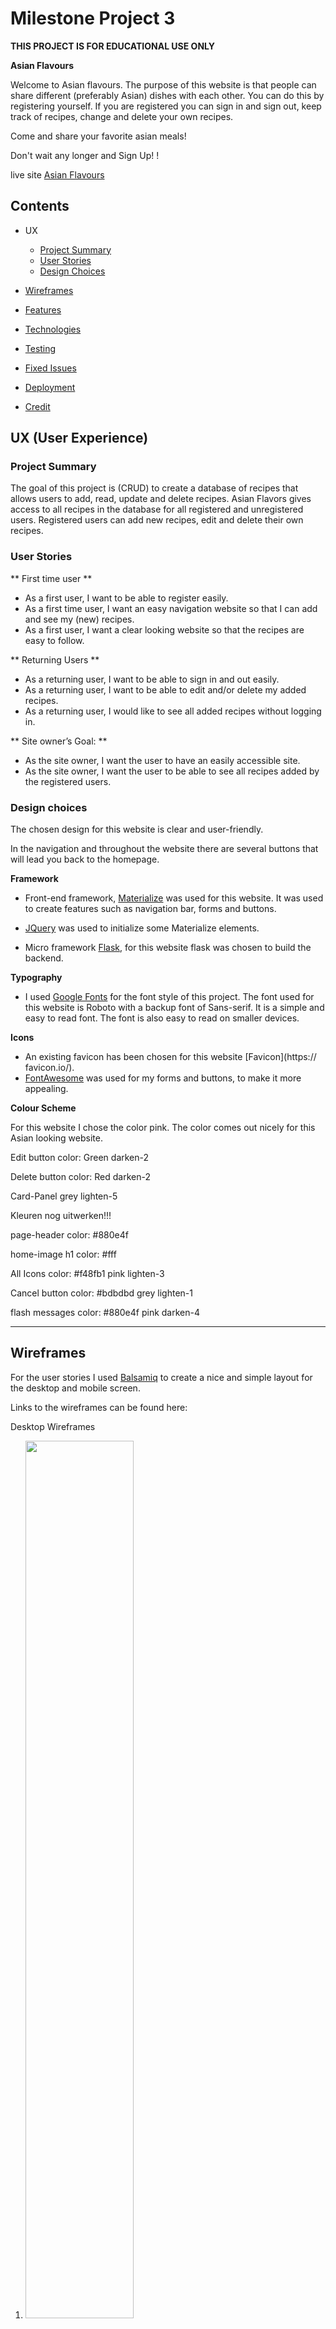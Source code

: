 # **Milestone Project 3**
**THIS PROJECT IS FOR EDUCATIONAL USE ONLY**

**Asian Flavours**

Welcome to Asian flavours. 
The purpose of this website is that people can share different (preferably Asian) dishes with each other. You can do this by registering yourself. If you are registered you can sign in and sign out, keep track of recipes, change and delete your own recipes.

Come and share your favorite asian meals! <br />

Don't wait any longer and Sign Up! !

live site [Asian Flavours](https://asian-flavours.herokuapp.com/)

## **Contents** ##
* UX
    * [Project Summary](#project-summary)
    * [User Stories](#user-stories)
    * [Design Choices](#design-choices)
* [Wireframes](#wireframes)
* [Features](#features)

* [Technologies](#technologies)
* [Testing](#testing)
* [Fixed Issues](#fixed-issues)
* [Deployment](#deployment)
* [Credit](#credits)

## **UX (User Experience)** ##
### **Project Summary** ###

The goal of this project is (CRUD) to create a database of recipes that allows users to add, read, update and delete recipes.
Asian Flavors gives access to all recipes in the database for all registered and unregistered users. Registered users can add new recipes, edit and delete their own recipes.

### **User Stories** ###
** First time user **

-	As a first user, I want to be able to register easily.
-   As a first time user, I want an easy navigation website so that I can add 
    and see my (new) recipes.
-	As a first user, I want a clear looking website so that the recipes are         easy to follow.

** Returning Users **

-	As a returning user, I want to be able to sign in and out easily.
-   As a returning user, I want to be able to edit and/or delete my added 
    recipes.
-   As a returning user, I would like to see all added recipes without logging 
    in.

** Site owner’s Goal: **

-   As the site owner, I want the user to have an easily accessible site.
-   As the site owner, I want the user to be able to see all recipes added by       the registered users.

### **Design choices**

The chosen design for this website is clear and user-friendly.

In the navigation and throughout the website there are several buttons that will lead you back to the homepage.

**Framework**

* Front-end framework, [Materialize](https://materializecss.com/)
was used for this website. It was used to create features such as navigation bar, forms and buttons.

* [JQuery](https://jquery.com/) was used to initialize some Materialize elements.

* Micro framework [Flask](https://flask.palletsprojects.com/en/1.1.x/), 
for this website flask was chosen to build the backend.

**Typography**

- I used [Google Fonts](https://fonts.google.com/specimen/Roboto) for the font style of this project. The font used for this website is Roboto with a backup font of Sans-serif. It is a simple and easy to read font. The font is also easy to read on smaller devices.


**Icons**
-   An existing favicon has been chosen for this website [Favicon](https://         favicon.io/). 
-   [FontAwesome](https://fontawesome.com/) was used for my forms and buttons, 
    to make it more appealing.

**Colour Scheme**

For this website I chose the color pink. The color comes out nicely for this Asian looking website.

Edit button
color: Green darken-2

Delete button
color: Red darken-2 

Card-Panel
grey lighten-5

Kleuren nog uitwerken!!!

page-header 
color: #880e4f

home-image h1
color: #fff

All Icons
color: #f48fb1 pink lighten-3

Cancel button
color: #bdbdbd grey lighten-1

flash messages
color: #880e4f pink darken-4

---

## **Wireframes**
For the user stories I used [Balsamiq](https://balsamiq.com/) to create a nice and simple layout for the desktop and mobile screen.

Links to the wireframes can be found here:

Desktop Wireframes <br>
1.  <img src="readme-documents/wireframes/desktop-home.jpg" width="60%" height="60%">
2.  <img src="readme-documents/wireframes/desktop-signup.jpg" width="60%" height="60%">
3.  <img src="readme-documents/wireframes/desktop-login.jpg" width="60%" height="60%">
4.  <img src="readme-documents/wireframes/desktop-addrecipe.jpg" width="60%" height="60%">
5.  <img src="readme-documents/wireframes/desktop-recipes.jpg" width="60%" height="60%">

Desktop Wireframe, for bigger image click here the following numbers [ (1.) ](readme-documents/wireframes/desktop-home.jpg)[ (2.) ](readme-documents/wireframes/desktop-signup.jpg)[ (3.) ](readme-documents/wireframes/desktop-login.jpg)[ (4.) ](readme-documents/wireframes/desktop-addrecipe.jpg)[ (5.) ](readme-documents/wireframes/desktop-recipes.jpg)


Mobile Wireframe <br>
1a. <img src="readme-documents/wireframes/mobile-home.jpg" width="60%" height="60%">

2a. <img src="readme-documents/wireframes/mobile-signup.jpg" width="60%" height="60%">

3a. <img src="readme-documents/wireframes/mobile-login.jpg" width="60%" height="60%">

4a. <img src="readme-documents/wireframes/mobile-addrecipe.jpg" width="60%" height="60%">

5a. <img src="readme-documents/wireframes/mobile-recipes.jpg" width="60%" height="60%">


Mobile Wireframe, for bigger image [click here the following numbers [ (1a.) ](readme-documents/wireframes/mobile-home.jpg)[ (2a.) ](readme-documents/wireframes/mobile-signup.jpg)[ (3a.) ](readme-documents/wireframes/mobile-login.jpg)[ (4a.) ](readme-documents/wireframes/mobile-addrecipe.jpg)[ (5a.) ](readme-documents/wireframes/mobile-recipes.jpg)


Note: There were some layout changes. The result is not quite the same as the examples of the wireframes.
 
---

## **Features**

***Home/ Index Page***

On this page there is a small introduction about the website. There is also a button on this page to register so you can start adding recipes right away.

***Sign Up Page***

A user must register first to add recipes. You can easily sign up, by creating a username and password.

If a new user tries to register a username and it has already been used. Then a flash banner will appear at the top of the page. That will say “Username already in use!”

When registering and all is well, the user will be greeted with a flash banner at the top of the page. That will say “Registration Successful” 

***Sign In Page***

You can easily sign in, by entering your username and password.

When the users name and/or password do not match, a flash banner will appear at the top of the page. That will say "Incorrect username and/or Password".

When signed in, the page will direct you to the profile page, the user will be greeted with a flash banner at the top of the page. That will say "Welcome username”.

***Profile Page***

The profile page will show the recipes entered by the user.

Only when you are logged in and on the profile page, the user can see the recipes added by this user. The user can delete or edit these recipes.

The delete button will delete the entire recipe. When you press this button, it can no longer be retrieved and you will have to add the recipe again. A pop-up warning will be given if they are sure they want to delete the recipe.

***Recipes Page***

The recipes page can be viewed by registered and unregistered users.

All recipes are displayed in rows of 3.

When you click on one of these images the recipe will be opened/enlarged in a card shape so that it is easy to follow.

There is a search bar on the page to look up recipes, in the index for the mongo database can be searched for recipe_name and/ or recipe_ingredients.

***Add Recipe Page***

The 'Add Recipe' button will direct users to the form to add a recipe.

How to add a recipe is very simple. You can easily fill in the form, under each line you will find a note on how to fill in the form.

-   Recipe Name<br />
    40 characters max
-   Country<br />
    Place the name of the country where the dish comes from
-   Ingredients<br />
    Enter each ingredient on a new line
-   Instructions<br />
    Enter each instruction/step or on a new line
-   Servings<br />
    Enter the number of people the recipe servings (for 2 people just enter "2"), please enter the NUMBER ONLY
-   Duration<br />
    Enter the number of minutes needed to make the recipe (for 25 mins just enter "25"), please enter the NUMBER ONLY
-   URL Image<br />
    Enter the URL for your recipe image
-   Spicy?<br />
    There is an on and off button where you can indicate whether a dish is spicy or not

The form must be completed in full, otherwise it cannot be created.

When the user added the correct information of the recipe, the users can see it on their profile page. The user will see a flash banner at the top of the page. That will say " Recipe Succesfully Added!”.

***Edit Recipe Page***

Users can choose to edit or delete their existing recipes from their profile.

When the edit button is clicked. The completed form (same form as add recipe) appears and can be edited. When you are done editing you can press "edit". The edited data is then saved. Or you press "Go Back" Then the saved data remains the same.

***Log Out***

In the navbar the user can choose to log out. When logging out, a flash banner at the top of the page will say “You have been logged out” 


**Features Left to Implement**
-   Entering an email address for newsletter.
-   Leave a comment underneath a recipe (for account members only).
-   Rate the recipe.
-   ption to download the recipe.

---
## **Technologies**

**Deployment**
  * [Heroku](https://dashboard.heroku.com/)
  * [Git](https://git-scm.com/)
  * [Github](https://github.com/)
  * [Gitpod](https://gitpod.io/)

**Front-End**
- [HTML5](https://en.wikipedia.org/wiki/HTML)
    - To give the page its structure and presenting static data.
    - All HTML files are located within the 'templates' directory.
- [CSS](https://en.wikipedia.org/wiki/CSS)
    - CSS has been used to style and customise the content of this project.
- [Materialize](https://materializecss.com/)
    - This is a framework that I have used to simplify CSS classes, features that have been used and modified include the navbar, responsive design classes, and colors for backgrounds and text.
- [JQuery](https://en.wikipedia.org/wiki/JQuery)
    - JQuery has been used to give the site its functionality as well as making DOM manipulation simpler.

- **Back-end**
- [MongoDB](https://www.mongodb.com/) 
- [Flask](https://flask.palletsprojects.com/en/2.0.x/)
- [werkzeug.security](https://werkzeug.palletsprojects.com/en/1.0.x/utils/)
      - generate_password_hash
      - check_password_hash
- [datetime](https://docs.python.org/3/library/datetime.html)
      - datetime
- [Python](https://www.python.org/)

---

## **Testing** ##
 
For the main foundation of this website I used Tim Nelson's Code Institute Task Manager Mini-Project. Then I modified it to my website.

#### W3C CSS Validator

The following page were passed through the W3C CSS validator:
*   style.css

<img src="readme-documents/testing/css-validator.jpg" width="50%" height="50%">

When passed through the W3C CSS validator. The page passed without errors or warnings.

User Stories

** First time user **
-   As a first user, I want to be able to register easily.

When entering the website in the right corner of the navbar you will find "Sign Up". Click on it and it will bring you to the sign-up page. Below the introduction there is also a button with Sign Up. This will also take you to the sign-up page.

Desktop - Sign In page

<img src="readme-documents/testing/desktop-signin.jpg" width="50%" height="50%">

On a mobile device on the right, you will find an icon bar which you can click and a navbar will open on the left side from the mobile screen.

Mobile - Dropdown menu

<img src="readme-documents/testing/mobile-navbar-menu.jpg" width="50%" height="50%">

Desktop - Sign Up page

<img src="readme-documents/testing/desktop-signup.jpg" width="50%" height="50%">


-   As a first time user, I want an easy navigation website so that I can add and see my (new) recipes.

On a desktop, a simple navigation bar is displayed in the top right corner of the page. The names in the navbar speak for themselves. You will have the Home page, Recipes page, Sign in page and Sign up page from which you can choose. 
When u are signed in and go to "profile" you will see all your own added recipes. If you click on the recipe page you will find all recipes that have been added from someone who has an account.

Mobile - Profile page

<img src="readme-documents/testing/mobile-profile.jpg" width="50%" height="50%">

Mobile - Recipe page

<img src="readme-documents/testing/mobile-recipe.jpg" width="50%" height="50%"> 

-   As a first user, I want a clear looking website so that the recipes are easy to follow.

When clicking on the image on the recipe page, the recipe opens in card form so that the layout is easy to read.

Desktop Recipe card

<img src="readme-documents/testing/desktop-recipecard1.jpg" width="50%" height="50%">
<img src="readme-documents/testing/desktop-recipecard2.jpg" width="50%" height="50%">

** Returning Users **

-   As a returning user, I want to be able to sign in and out easily.

On a desktop, a simple navigation bar is displayed in the top right corner of the page. You can easily sign in and out by clicking on the name, Sign in or Sign out. You can check if you are logged in or out by the flash banner that appears when you log in or log out.

-   As a returning user, I want to be able to edit and/or delete my added 
    recipes.

Desktop - Profile page

<img src="readme-documents/testing/desktop-profile.jpg" width="50%" height="50%">

-   As a returning user, I would like to see all added recipes without logging      in.

When you open the website and want to quickly look up one of the recipes. You can view all recipes added by registered users without logging in.

Desktop - Recipe page

<img src="readme-documents/testing/desktop-recipes.jpg" width="50%" height="50%">

** Site owner’s Goal: **

•   As the site owner, I want the user to have an easily accessible site.
The user can easily move around the navigation bar and see the menu items. There is little but enough text to explain how to add a recipe. Below each line is a remark that tells you the best way to add a recipe so that it appears nicely in the layout card form.

•   As the site owner, I want the user to be able to see all recipes added by the registered users.

The user can easily navigate to the profile page on the navbar when logged in. Since the user can find all their added recipes, they can delete or edit their own recipe whenever they want. User can easily navigate through the profile page, if they want to add a recipe, you can click the "Add New Recipe" button.

#### Further testing
The website has been tested on multiple browsers such as:
- Safari (IOS) – The website works as it should in Safari
- Google Chrome - The website works as it should in Google Chrome
- Mozilla Firefox - The website works as it should in Mozilla Firefox

The website has been tested on various devices such as:
-   Desktop (15 inch)
-   Laptop (13 inch Macbook air)
-   Ipad mini
-   And various cell phones such as an Iphone8, Iphone x, Iphone 11, Samsung A70 and a Samsung S20. 
The website works properly on all the above devices
 
#### Testing by Page
**Index/ Home Page**

*Navigation Bar:*
1.  Go to the home page on a desktop, you will find the name of the website (Asian Flavours) at the top left. When you click on this, it will always take you back to the homepage.

    Desktop - Homepage

    <img src="readme-documents/testing/desktop-homepage.jpg" width="50%" height="50%">

2. When you resize the screen to a smaller size, you will see the navigation bar on the right. The menu will automatically adjust to a dropdown icon. When you click the icon on a mobile, the menu opens on the left as a dropdown. 

3.  The functionality of the navbar has been tested, all links of the navigation are responsive. All pages have been tested separately and work properly.
*   Logo name > Homepage 
*   Home > Home page 
*   Recipes Page    
*   Sign up page
*   Sign In page
*   Profile Page 
*   Add Recipe age 
*   Edit Recipe page
*   Sign Out

*Introduction:*

1.  When opening the website on a desktop you will first see a large photo in the background with the title of the website Asian Flavours.
2. Below the title is a small introduction of the website and its purpose.
3. After the introduction there is a question if you already have an account. If not, you can click on the button that will take you to the sign up page. The usability of the link works and takes you to the sign-up page.

**Recipes Page**

*Navigation Bar:*
The navigation bar will be the same as the home page. Everything works as it should.

1. When you click on recipes in the navigation bar, it will take you to the recipe page. All recipes created by users are saved here. These can be viewed by anyone. The recipes are displayed in rows of 3.

    Desktop - Recipes page

    <img src="readme-documents/testing/desktop-recipes.jpg" width="50%" height="50%"> 

2. There is a search bar on this page to find a specific dish, for example. If you type the word chicken, only chicken recipes will appear. The search button has been tested and works as it should.
3. In the index of the mongo database can be searched for recipe_name and/ or recipe_ingredients. If you search for an ingredient in the search bar and it is not in the dish name or ingredients, a message will appear stating “No Results Found”.

    Desktop - No Resuts Found

    <img src="readme-documents/testing/desktop-no-results.jpg" width="50%" height="50%">

4. If you want to view the recipes, click on the photo of the recipe. The recipe will open into a card panel so the recipe is clear, easy to read and to follow. 

5. At the bottom of the recipe there is a button that refers you back to the recipes page. The button has been tested, works and brings you back to the recipe page.

**Sign up Page**

*Navigation Bar:*
The navigation bar will be the same as the home page. Everything works as it should.

1.  Click "sign up" in the navigation bar to go to the sign up page.
2. There is a simple registration form on the page. The input fields are; create a username and create a password.

    Desktop - Sign up page

    <img src="readme-documents/testing/desktop-signup.jpg" width="50%" height="50%"> 

3. If a username already exists, an error message will appear stating “username already in use”.

    Desktop - Name already in use

    <img src="readme-documents/testing/desktop-name-inuse.jpg" width="50%" height="50%">

4. When a new username and password has been created, press Sign up. This will take you to the profile page and a banner will appear with “registration successful”.

    Mobile - Registration successful

    <img src="readme-documents/testing/mobile-registration-successful.jpg" width="50%" height="50%"> 

**Sign In Page**

*Navigation Bar:*
The navigation bar will be the same as the home page. Everything works as it should.

1.  As a returning user, click on "sign in" in the navigation bar this will brings you to the sign in page.
2. Enter the username and your personal password and press sign in.

    Desktop - Sign in page

    <img src="readme-documents/testing/desktop-signin.jpg" width="50%" height="50%"> 

3. If the username and/or password is entered incorrectly, an error message will appear stating “incorrect username and/ or password”. This has been tested and works.

    Mobile - Incorrect username

    <img src="readme-documents/testing/mobile-incorrect-username.jpg" width="50%" height="50%">

4. When you are logged in the profile page will open and a flash banner will appear stating "welcome username".

    Desktop - Welcome username

    <img src="readme-documents/testing/desktop-welcome-username.jpg" width="50%" height="50%">

5. Under the sign the card panel is the text New Here? Sign Up! the "sign Up!" is a link. When you click on this link it will direct you to the sign up page. This link has been tested and works properly.


** Profile Page** 

1.  When you are signed in and/or you have created a new account, it will refer you to the profile page. This page is linked to the user. The user can add, edit and delete his or her recipes here. 

2. If you have just created an account, there will be no recipes yet. On the profile page there is a button "add new recipe" it will direct you to the page to add a new recipe. The button has been tested and works properly.

3. If recipes already have been added, you will see all recipes added by the user. If the user wants to edit a page, press the "edit" button. This button will direct you to the edit recipe page. The button has been tested and works properly.

    Desktop - Profile page

    <img src="readme-documents/testing/desktop-profile.jpg" width="50%" height="50%">

3.  You can also choose to delete a recipe. When you hover over the "delete" button a message will appear stating “Please make sure you want to really delete before hitting the button”. The button has been tested and works properly.

**Add Recipe age** 

*Navigation Bar:*
The navigation bar will be the same as the home page. Everything works as it should.

1.	When you click 'Add recipe' in the navigation link, users will be directed to the form to add a recipe.
2.	Adding a recipe is very easy. You can easily fill in the form, under each line you will find a remark on how to fill in the form correctly.

    Add recipe Page

    <img src="readme-documents/testing/desktop-add-recipe1.jpg" width="50%" height="50%"> 
    <img src="readme-documents/testing/desktop-add-recipe2.jpg" width="50%" height="50%"> 

3.	When the form is completed. Hit the "Add Recipe" button, this will display the recipe all neat and clearly on the page in a card form so it's easy to read.
4.	The form must be completed in full, otherwise it cannot be created. 
5.	After you have entered everything, a recipe will be created. The user will see a flash banner at the top of the page. That will say "Recipe successfully added!". The users can then see it on their profile page. The page has been checked and is working properly.


Acknowledge
However, I've seen that there is an issue with inserting the URL image address into the "add recipe" and "edit recipe" page. When you insert an image URL, it will show up nicely in the recipe.
The thing is, if you just enter a website address, the system will accept it too. But then it doesn't show a picture of the recipe. I've seen the bug and will fix it in the near future.

**Edit Recipe page**

*Navigation Bar:*
The navigation bar will be the same as the home page. Everything works as it should.

1.	As a users you can choose to edit or delete the existing recipes from their profile.

2.	When the edit button is clicked. The completed form (same form as add recipe) appears and can be edited. When you are finished editing you can press "edit". The edited data will be saved. This will bring you back to the profile page and a flash banner will appear and state “Recipe Successfully Updated”.

Mobile - Recipe updated

<img src="readme-documents/testing/mobile-updated.jpg" width="50%" height="50%">

3.	If you don't want to change anything about the recipe, press the "Go back" button, you will go back to the recipe page and the data will remain the same.

Mobile - Go Back button

<img src="readme-documents/testing/edit-recipe-button.jpg" width="50%" height="50%">  

**Sign Out**

In the navbar the user can choose to sign out. When signed out, a flash banner at the top of the page will say “You have been logged out”. The link has been tested and works properly.

Mobile - Sign out

<img src="readme-documents/testing/mobile-logged-out.jpg" width="50%" height="50%"> 

**Validators**

The validator that are used for this website are:
-   [HTML Validator](https://validator.w3.org/nu/) - the website works as it should 
-   [JavaScript Validator](https://jshint.com/) the website works as it should
-   [Python Validator](http://pep8online.com/) the website works as it should

## **Deployment**

Github

How to clone code from GitHub:
1.  Go to [Github repository](https://github.com/gwenjo/asian-flavours), navigate to the main page and click Code:
2.  To Clone the repository using HTTPS, under "Clone" click HTTPS.

<img src="readme-documents/deployment/clone-github.png" width="50%" height="50%">

3.  Open Git Bash in your local IDE.
4.  Change your current working directory to where you want the cloned directory to be made.
5.  Type `$ git clone`, and paste the URL you copied earlier:
    `$ git clone https://github.com/YOUR-USERNAME/asian-flavours.git`
6. Press enter your local clone will be ready.

### **How to clone this repository to your device**
1.  Create an `env.py` file to store variables, also create .gitignore file to keep these from being displayed:
-   Import os 
-   os.environ.setdefault("IP", "value") 
-   os.environ.setdefault("PORT", "value") 
-   os.environ.setdefault("SECRET_KEY", " value") 
-   os.environ.setdefault("MONGO_URI", " value") 
-   os.environ.setdefault("MONGO_DBNAME", "value")

To properly explain the deployment to Heroku progress. I’ll give a detailed explanation below:

2.  Create a new application using the Heroku dashboard.
3. With `npm install -g Heroku` you can install Heroku.
4. Create a requirements.txt in the console using 
-	`pip3 freeze > requirements.txt`.
5. Create a Procfile via the console using 
`echo web: python app.py > Procfile`.
6. Go to [Heroku]( https://id.heroku.com/login) and login, on your dashboard on the right, click ‘New’ than ‘Create new app’:

    <img src="readme-documents/deployment/new-app.png" width="50%" height="50%">
    
    
-   Create an app name
-   Choose region closest to you:
-   Then click ‘Create app’:

    <img src="readme-documents/deployment/heroku-app-name.png" width="50%" height="50%">
    
3.  Than select:
-   Deploy
-   Deployment method and choose GitHub.
-   Search for a repository to connect to
-   Add your repository name,
-   Click the `Search` button,
-   If the repository is found, click `Connect` to connect to this app:

    <img src="readme-documents/deployment/deployment-method.png" width="50%" height="50%">

4.  Now go to `Settings`. Click `Reveal Config Vars`.

Here you can fill in the variables from the `env.py` file to securely tell Heroku which variables are required:
- IP
- PORT
- MONGO_DBNAME
- MONGO_URI
- SECRET_KEYdeployment

    <img src="readme-documents/deployment/reveal-config-vars.png" width="50%" height="50%">

5.  After adding the variables push requirements.txt and Profile to the repository

`$ git add requirements.txt`
`$ git commit -m “add requirements.txt”`

`$ git add Profile`
`$ git commit -m ”Profile”`

`$ git push`

6.  Go back to the Heroku page, and press ‘Enable Automatic Deployment’ and then click ‘Deploy Branch’.
    
    <img src="readme-documents/deployment/deploy-branch.png" width="50%" height="50%">

7.  When Heroku is finished building you will see Your app was successfully deployed.
Click on ‘View’ to launch the app.
    
    <img src="readme-documents/deployment/view-deploy.png" width="50%" height="50%">
 

## **Credits**
- **Content and Media**

I want to reiterate that THIS PROJECT IS FOR EDUCATION USE ONLY. 
I have used different websites for different recipes.
The content and images used in this site were obtained from links below:

Content

-   The content of the index.html page is written by me.

Used websites and images

[Char Siu Recipe](https://thewoksoflife.com/chinese-bbq-pork-cha-siu/)

[Pad Thai Recipe](https://www.eatingthaifood.com/pad-see-ew-recipe/)

[Thai Basil Recipe](https://www.eatingthaifood.com/thai-basil-chicken-recipe-pad-kra-pao-gai/)

[Orange Chicken Recipe](https://tasty.co/recipe/original-orange-chicken-by-panda-express)

[Cashew Chicken Recipe](https://www.onceuponachef.com/recipes/cashew-chicken.html)

[Chines Dumplings Recipe](https://mamalovestocook.com/chinese-dumplings-recipe/)

[Steamed Fish With Lime and Garlic Recipe](https://www.eatingthaifood.com/steamed-fish-with-lime-and-garlic-recipe/)


[Springroll Recipe](https://www.allrecipes.com/recipe/245343/authentic-vietnamese-spring-rolls-nem-ran-hay-cha-gio/#:)
-   Image from [Dima Valkov](https://images.pexels.com/photos/4001867/pexels-photo-4001867.jpeg?auto=compress&cs=tinysrgb&dpr=2&h=750&w=1260) - www.pexels.com

[Noodle Soup Recipe](https://www.feastingathome.com/thai-chicken-noodle-soup/)
-   Image from [Quang Nguyen Vinh](https://images.pexels.com/photos/2133989/pexels-photo-2133989.jpeg?auto=compress&cs=tinysrgb&dpr=2&h=750&w=1260)

**Resources**

The resources used to create this project:
For the main foundation of this website I used Tim Nelson's Code Institute Task Manager Mini-Project. Then I modified it to my website

### **Acknowledgements**



**THIS PROJECT IS FOR EDUCATIONAL USE ONLY**